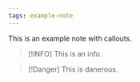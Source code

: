 ```yaml
---
tags: example-note
---
```


This is an example note with callouts.

>[!INFO]
>This is an info.

>[!Danger]
>This is danerous.